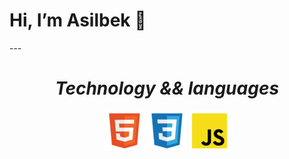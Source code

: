 <h1> Hi, I’m Asilbek 👋</h1>
---

___<h1 align="center"> Technology && languages </h1>___


<div align="center">
    <img src="./img/file_type_html_icon_130541.png">
    <img src="./img/file_type_css_icon_130661.png">
    <img src="./img/file_type_js_official_icon_130509.png">
</div>



<!---
asilbekcodes/asilbekcodes is a ✨ special ✨ repository because its `README.md` (this file) appears on your GitHub profile.
You can click the Preview link to take a look at your changes.
--->
